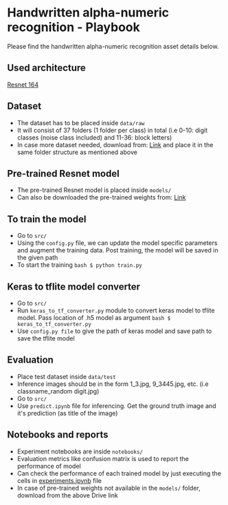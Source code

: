 # Handwritten alpha-numeric recognition - Playbook
Please find the handwritten alpha-numeric recognition asset details below.

## Used architecture
[Resnet 164](https://arxiv.org/abs/1603.05027)

## Dataset
- The dataset has to be placed inside ``data/raw``  
- It will consist of 37 folders (1 folder per class) in total (i.e 0-10: digit classes (noise class included) and 11-36: block letters)
- In case more dataset needed, download from: [Link](https://drive.google.com/drive/folders/1a08_cVWF_ZE_B6K_hUvWkms8Lo4S3ebT) and place it in the same folder structure as mentioned above

## Pre-trained Resnet model
- The pre-trained Resnet model is placed inside ``models/`` 
- Can also be downloaded the pre-trained weights from: [Link](https://drive.google.com/file/d/1PZVfCDYWsmK0ejpv0r3-i0dOq-JvQgLi/view?usp=share_link)

## To train the model
- Go to ``src/``
- Using the ``config.py`` file, we can update the model specific parameters and augment the training data. Post training, the model will be saved in the given path
- To start the training
``bash
$ python train.py 
``

## Keras to tflite model converter
- Go to ``src/``
- Run ``keras_to_tf_converter.py`` module to convert keras model to tflite model. Pass location of .h5 model as argument
``bash
$ keras_to_tf_converter.py
``
- Use ``config.py file`` to give the path of keras model and save path to save the tflite model

## Evaluation
- Place test dataset inside ``data/test``
- Inference images should be in the form 1_3.jpg, 9_3445.jpg, etc. (i.e classname_random digit.jpg)
- Go to ``src/``
- Use ``predict.ipynb`` file for inferencing. Get the ground truth image and it's prediction (as title of the image)

## Notebooks and reports
- Experiment notebooks are inside ``notebooks/``
- Evaluation metrics like confusion matrix is used to report the performance of model
- Can check the performance of each trained model by just executing the cells in [experiments.ipynb](https://github.com/Sunbird-Saral/react-native-saral-sdk/tree/enhancement/ml_folder_struct/ml_models/handwritten_alpha-numeric/notebooks/experiment1) file
- In case of pre-trained weights not available in the ``models/`` folder, download from the above Drive link 

